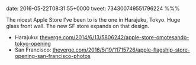 date: 2016-05-22T08:31:55+0000
tweet: 734300749551796224
%%%

The nicest Apple Store I’ve been to is the one in Harajuku, Tokyo. Huge glass front wall. The new SF store expands on that design.

- Harajuku: [theverge.com/2014/6/13/5806242/apple-store-omotesando-tokyo-opening](http://www.theverge.com/2014/6/13/5806242/apple-store-omotesando-tokyo-opening)
- San Francisco: [theverge.com/2016/5/19/11715726/apple-flagship-store-opening-san-francisco-photos](http://www.theverge.com/2016/5/19/11715726/apple-flagship-store-opening-san-francisco-photos)
